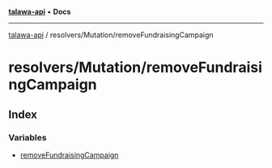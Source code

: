 [**talawa-api**](../../../README.md) • **Docs**

***

[talawa-api](../../../modules.md) / resolvers/Mutation/removeFundraisingCampaign

# resolvers/Mutation/removeFundraisingCampaign

## Index

### Variables

- [removeFundraisingCampaign](variables/removeFundraisingCampaign.md)
